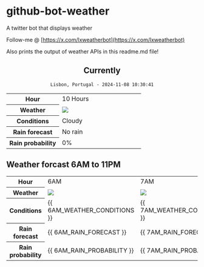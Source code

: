 # github-bot-weather
A twitter bot that displays weather

Follow-me @ [https://x.com/lxweatherbot](https://x.com/lxweatherbot)

Also prints the output of weather APIs in this readme.md file!

<div align="center">

## Currently
`Lisbon, Portugal - 2024-11-08 10:30:41`

<table>
    <tr>
        <th>Hour</th>
        <td>10 Hours</td>
    </tr>
    <tr>
        <th>Weather</th>
        <td><img src="http://openweathermap.org/img/wn/03d@2x.png"/></td>
    </tr>
    <tr>
        <th>Conditions</th>
        <td>Cloudy</td>
    </tr>
    <tr>
        <th>Rain forecast</th>
        <td width="200px">No rain</td>
    </tr>
    <tr>
        <th>Rain probability</th>
        <td>0%</td>
    </tr>
</table>

</div>


## Weather forcast 6AM to 11PM


<table>
    <tr>
        <th>Hour</th>
        <td> 6AM </td><td> 7AM </td><td> 8AM </td>
    </tr>
    <tr>
        <th>Weather</th>
        <td><img src="{{ 6AM_WEATHER_IMAGE }}"/></td><td><img src="{{ 7AM_WEATHER_IMAGE }}"/></td><td><img src="{{ 8AM_WEATHER_IMAGE }}"/></td>
    </tr>
    <tr>
        <th>Conditions</th>
        <td>{{ 6AM_WEATHER_CONDITIONS }}</td><td>{{ 7AM_WEATHER_CONDITIONS }}</td><td>{{ 8AM_WEATHER_CONDITIONS }}</td>
    </tr>
    <tr>
        <th>Rain forecast</th>
        <td width="200px">{{ 6AM_RAIN_FORECAST }}</td><td width="200px">{{ 7AM_RAIN_FORECAST }}</td><td width="200px">{{ 8AM_RAIN_FORECAST }}</td>
    </tr>
    <tr>
        <th>Rain probability</th>
        <td>{{ 6AM_RAIN_PROBABILITY }}</td><td>{{ 7AM_RAIN_PROBABILITY }}</td><td>{{ 8AM_RAIN_PROBABILITY }}</td>
    </tr>
</table>
